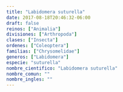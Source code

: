 ```yaml
---
title: "Labidomera suturella"
date: 2017-08-18T20:46:32-06:00
draft: false
reinos: ["Animalia"]
divisiones: ["Arthropoda"]
clases: ["Insecta"]
ordenes: ["Coleoptera"]
familias: ["Chrysomelidae"]
generos: ["Labidomera"]
especie: "suturella"
nombre_cientifico: "Labidomera suturella"
nombre_comun: ""
nombre_ingles: ""
---
```

